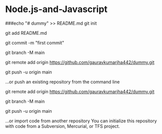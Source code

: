 # Node.js-and-Javascript

###echo "# dummy" >> README.md
git init

git add README.md

git commit -m "first commit"

git branch -M main

git remote add origin https://github.com/gauravkumarjha442/dummy.git

git push -u origin main





…or push an existing repository from the command line

git remote add origin https://github.com/gauravkumarjha442/dummy.git

git branch -M main

git push -u origin main

…or import code from another repository
You can initialize this repository with code from a Subversion, Mercurial, or TFS project.

